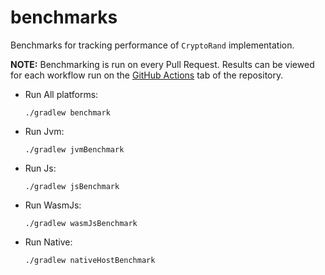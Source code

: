 # benchmarks

Benchmarks for tracking performance of `CryptoRand` implementation.

**NOTE:** Benchmarking is run on every Pull Request. Results can be viewed for each
workflow run on the [GitHub Actions][url-actions] tab of the repository.

- Run All platforms:
  ```shell
  ./gradlew benchmark
  ```

- Run Jvm:
  ```shell
  ./gradlew jvmBenchmark
  ```

- Run Js:
  ```shell
  ./gradlew jsBenchmark
  ```

- Run WasmJs:
  ```shell
  ./gradlew wasmJsBenchmark
  ```

- Run Native:
  ```shell
  ./gradlew nativeHostBenchmark
  ```

[url-actions]: https://github.com/KotlinCrypto/crypto-rand/actions/
